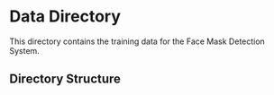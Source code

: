 # Data Directory

This directory contains the training data for the Face Mask Detection System.

## Directory Structure

